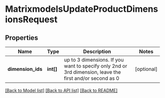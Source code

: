 # MatrixmodelsUpdateProductDimensionsRequest

## Properties
Name | Type | Description | Notes
------------ | ------------- | ------------- | -------------
**dimension_ids** | **int[]** | up to 3 dimensions. If you want to specify only 2nd or 3rd dimension, leave the first and/or second as 0 | [optional] 

[[Back to Model list]](../README.md#documentation-for-models) [[Back to API list]](../README.md#documentation-for-api-endpoints) [[Back to README]](../README.md)


